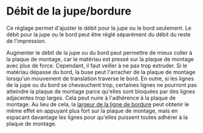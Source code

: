 Débit de la jupe/bordure
====
Ce réglage permet d'ajuster le débit pour la jupe ou le bord seulement. Le débit pour la jupe ou le bord peut être réglé séparément du débit du reste de l'impression.

Augmenter le débit de la jupe ou du bord peut permettre de mieux coller à la plaque de montage, car le matériau est pressé sur la plaque de montage avec plus de force. Cependant, il faut veiller à ne pas trop extruder. Si le matériau dépasse du bord, la buse peut l'arracher de la plaque de montage lorsqu'un mouvement de translation traverse le bord. En outre, si les lignes de la jupe ou du bord se chevauchent trop, certaines lignes ne pourront pas atteindre la plaque de montage parce qu'elles sont bloquées par des lignes adjacentes trop larges. Cela peut nuire à l'adhérence à la plaque de montage. Au lieu de cela, la [largeur de la ligne de bordure](../resolution/skirt_brim_line_width.md) peut obtenir le même effet en appuyant plus fort sur la plaque de montage, mais en espacant davantage les lignes pour qu'elles puissent toutes adhérer à la plaque de montage.
